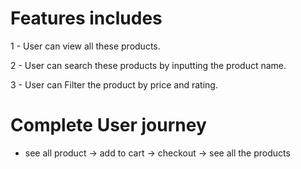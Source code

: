 # Features includes

1 - User can view all these products.

2 - User can search these products by inputting the product name.

3 - User can Filter the product by price and rating.


# Complete User journey 

* see all product -> add to cart -> checkout -> see all the products

